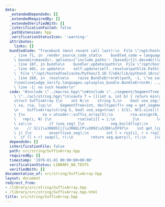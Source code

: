 ```yaml
---
data:
  _extendedDependsOn: []
  _extendedRequiredBy: []
  _extendedVerifiedWith: []
  _isVerificationFailed: false
  _pathExtension: hpp
  _verificationStatusIcon: ':warning:'
  attributes:
    links: []
  bundledCode: "Traceback (most recent call last):\n  File \"/opt/hostedtoolcache/Python/3.10.7/x64/lib/python3.10/site-packages/onlinejudge_verify/documentation/build.py\"\
    , line 71, in _render_source_code_stat\n    bundled_code = language.bundle(stat.path,\
    \ basedir=basedir, options={'include_paths': [basedir]}).decode()\n  File \"/opt/hostedtoolcache/Python/3.10.7/x64/lib/python3.10/site-packages/onlinejudge_verify/languages/cplusplus.py\"\
    , line 187, in bundle\n    bundler.update(path)\n  File \"/opt/hostedtoolcache/Python/3.10.7/x64/lib/python3.10/site-packages/onlinejudge_verify/languages/cplusplus_bundle.py\"\
    , line 401, in update\n    self.update(self._resolve(pathlib.Path(included), included_from=path))\n\
    \  File \"/opt/hostedtoolcache/Python/3.10.7/x64/lib/python3.10/site-packages/onlinejudge_verify/languages/cplusplus_bundle.py\"\
    , line 260, in _resolve\n    raise BundleErrorAt(path, -1, \"no such header\"\
    )\nonlinejudge_verify.languages.cplusplus_bundle.BundleErrorAt: ../segment/SegmentTree.hpp:\
    \ line -1: no such header\n"
  code: "#include \"../macros.hpp\"\n#include \"../segment/SegmentTree.hpp\"\n#include\
    \ \"../acl/string.hpp\"\n\nauto f = [](int a, int b) { return min(a, b); };\n\n\
    struct SuffixArray {\n    int N;\n    string S;\n    bool use_seg;\n    vector<int>\
    \ sa, rsa, lcp;\n    SegmentTree<int, decltype(f)> seg = get_segment_tree(f, MOD);\n\
    \n    SuffixArray(string S, bool use_seg=true) : S(S), N(S.size()), use_seg(use_seg)\
    \ {\n        sa = atcoder::suffix_array(S);\n        rsa.assign(N, 0);\n     \
    \   rep(i, N) {\n            rsa[sa[i]] = i;\n        }\n        lcp = atcoder::lcp_array(S,\
    \ sa);\n        if (use_seg) {\n            seg.build(lcp);\n        }\n    }\n\
    \n    // S[i]\u3068S[j]\u306ELCP\u3092\u53D6\u5F97\n    int get_lcp(int i, int\
    \ j) {\n        assert(use_seg);\n        int l = rsa[i], r = rsa[j];\n      \
    \  if (l > r) swap(l, r);\n        return seg.query(l, r);\n    }\n};\n"
  dependsOn: []
  isVerificationFile: false
  path: src/string/SuffixArray.hpp
  requiredBy: []
  timestamp: '1970-01-01 00:00:00+00:00'
  verificationStatus: LIBRARY_NO_TESTS
  verifiedWith: []
documentation_of: src/string/SuffixArray.hpp
layout: document
redirect_from:
- /library/src/string/SuffixArray.hpp
- /library/src/string/SuffixArray.hpp.html
title: src/string/SuffixArray.hpp
---
```


